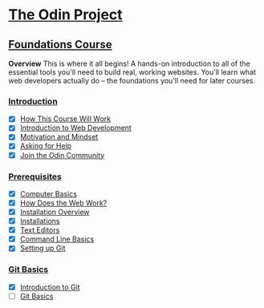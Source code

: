 # [The Odin Project](https://www.theodinproject.com/)

## [Foundations Course](https://www.theodinproject.com/paths/foundations/courses/foundations)

**Overview**
This is where it all begins! A hands-on introduction to all of the essential tools you'll need to build real, working websites. You'll learn what web developers actually do – the foundations you'll need for later courses.

### [Introduction](https://www.theodinproject.com/paths/foundations/courses/foundations#introduction)

- [x] [How This Course Will Work](https://www.theodinproject.com/lessons/foundations-how-this-course-will-work)
- [x] [Introduction to Web Development](https://www.theodinproject.com/lessons/foundations-introduction-to-web-development)
- [x] [Motivation and Mindset](https://www.theodinproject.com/lessons/foundations-motivation-and-mindset)
- [x] [Asking for Help](https://www.theodinproject.com/lessons/foundations-asking-for-help)
- [x] [Join the Odin Community](https://www.theodinproject.com/lessons/foundations-join-the-odin-community)

### [Prerequisites](https://www.theodinproject.com/paths/foundations/courses/foundations#prerequisites)

- [x] [Computer Basics](https://www.theodinproject.com/lessons/foundations-computer-basics)
- [x] [How Does the Web Work?](https://www.theodinproject.com/lessons/foundations-how-does-the-web-work)
- [x] [Installation Overview](https://www.theodinproject.com/lessons/foundations-installation-overview)
- [x] [Installations](https://www.theodinproject.com/lessons/foundations-installations)
- [x] [Text Editors](https://www.theodinproject.com/lessons/foundations-text-editors)
- [x] [Command Line Basics](https://www.theodinproject.com/lessons/foundations-command-line-basics)
- [x] [Setting up Git](https://www.theodinproject.com/lessons/foundations-setting-up-git)

### [Git Basics](https://www.theodinproject.com/paths/foundations/courses/foundations#git-basics)

- [x] [Introduction to Git](https://www.theodinproject.com/lessons/foundations-introduction-to-git)
- [ ] [Git Basics](https://www.theodinproject.com/lessons/foundations-git-basics)
